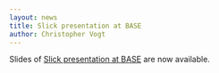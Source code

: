 ```yaml
---
layout: news
title: Slick presentation at BASE
author: Christopher Vogt
---
```

Slides of <a href="/docs/#20121017_slick_presentation_at_bay_area_scala_enthusiasts">Slick presentation at BASE</a> are now available.
